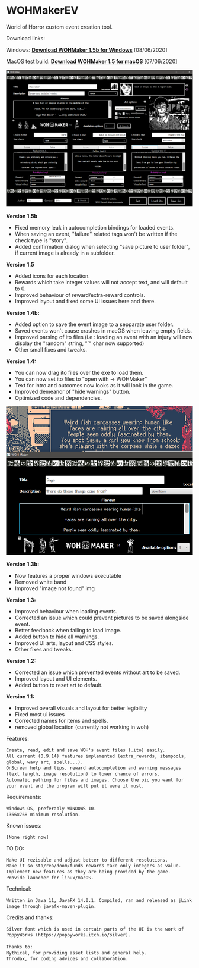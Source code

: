# WOHMakerEV

World of Horror custom event creation tool.

Download links: 

Windows: <b>[Download WOHMaker 1.5b for Windows](WOHMaker1.5b.zip?raw=true)</b> [08/06/2020]

MacOS test build: <b>[Download WOHMaker 1.5 for macOS](WOHMaker1.5%20macOS.zip?raw=true)</b> [07/06/2020]

![wohmakert](wohmaker.png)

**Version 1.5b**
- Fixed memory leak in autocompletion bindings for loaded events.
- When saving an event, "failure" related tags won't be written if the check type is "story".
- Added confirmation dialog when selecting "save picture to user folder", if current image is already in a subfolder.

**Version 1.5**
- Added icons for each location.
- Rewards which take integer values will not accept text, and will default to 0.
- Improved behaviour of reward/extra-reward controls.
- Improved layout and fixed some UI issues here and there.

**Version 1.4b:**
- Added option to save the event image to a sepparate user folder.
- Saved events won't cause crashes in macOS when leaving empty fields.
- Improved parsing of ito files (i.e : loading an event with an injury will now display the "random" string, "´" char now supported)
- Other small fixes and tweaks.

**Version 1.4:**
- You can now drag ito files over the exe to load them.
- You can now set ito files to "open with -> WOHMaker" 
- Text for intro and outcomes now looks as it will look in the game.
- Improved demeanor of "hide warnings" button.
- Optimized code and dependencies.

![wohmakert](wohmakerb.png)

**Version 1.3b:**
- Now features a proper windows executable
- Removed white band
- Improved "image not found" img

**Version 1.3:**
- Improved behaviour when loading events.
- Corrected an issue which could prevent pictures to be saved alongside event.
- Better feedback when failing to load image.
- Added button to hide all warnings.
- Improved UI arts, layout and CSS styles.
- Other fixes and tweaks.

**Version 1.2:**
- Corrected an issue which prevented events without art to be saved.
- Improved layout and UI elements.
- Added button to reset art to default.

**Version 1.1:**
- Improved overall visuals and layout for better legibility
- Fixed most ui issues
- Corrected names for items and spells.
- removed global location (currently not working in woh)



Features:

    Create, read, edit and save WOH's event files (.ito) easily.
    All current (0.9.14) features implemented (extra_rewards, itempools, global, wavy art, spells...).
    OnScreen help and tips, reward autocompletion and warning messages (text length, image resolution) to lower chance of errors.
    Automatic pathing for files and images. Choose the pic you want for your event and the program will put it were it must.

Requirements:

    Windows OS, preferably WINDOWS 10.
    1366x768 minimum resolution.

Known issues:

    [None right now]
    
TO DO:
    
    Make UI rezisable and adjust better to different resolutions.
    Make it so sta/rea/doom/funds rewards take only integers as value.
    Implement new features as they are being provided by the game.
    Provide launcher for linux/macOS.

Technical:
    
    Written in Java 11, JavaFX 14.0.1. Compiled, ran and released as jLink image through javafx-maven-plugin.

Credits and thanks:

    Silver font which is used in certain parts of the UI is the work of PoppyWorks (https://poppyworks.itch.io/silver).

    Thanks to: 
    Mythical, for providing asset lists and general help.
    Throdax, for coding advices and collaboration.
